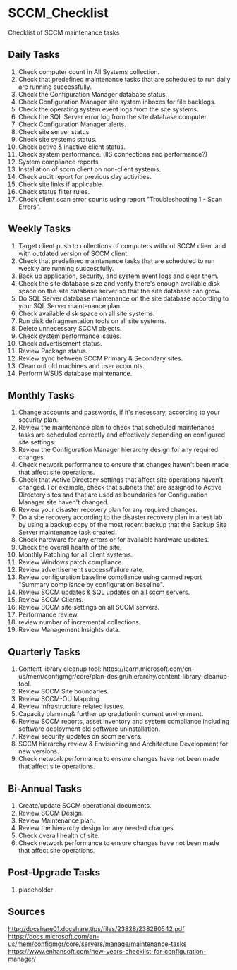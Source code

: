 # SCCM_Checklist
Checklist of SCCM maintenance tasks

## Daily Tasks
<ol>
<li>Check computer count in All Systems collection.</li>
<li>Check that predefined maintenance tasks that are scheduled to run daily are running successfully.</li>
<li>Check the Configuration Manager database status.</li>
<li>Check Configuration Manager site system inboxes for file backlogs.</li>
<li>Check the operating system event logs from the site systems.</li>
<li>Check the SQL Server error log from the site database computer.</li>
<li>Check Configuration Manager alerts.</li>
<li>Check site server status.</li>
<li>Check site systems status.</li>
<li>Check active & inactive client status.</li>
<li>Check system performance. (IIS connections and performance?)</li>
<li>System compliance reports.</li>
<li>Installation of sccm client on non-client systems.</li>
<li>Check audit report for previous day activities.</li>
<li>Check site links if applicable.</li>
<li>Check status filter rules.</li>
<li>Check client scan error counts using report "Troubleshooting 1 - Scan Errors".</li>
</ol>

## Weekly Tasks
<ol>
<li>Target client push to collections of computers without SCCM client and with outdated version of SCCM client.</li> 
<li>Check that predefined maintenance tasks that are scheduled to run weekly are running successfully.</li>
<li>Back up application, security, and system event logs and clear them.</li>
<li>Check the site database size and verify there's enough available disk space on the site database server so that the site database can grow.</li>
<li>Do SQL Server database maintenance on the site database according to your SQL Server maintenance plan.</li>
<li>Check available disk space on all site systems.</li>
<li>Run disk defragmentation tools on all site systems.</li>
<li>Delete unnecessary SCCM objects.</li>
<li>Check system performance issues.</li>
<li>Check advertisement status.</li>
<li>Review Package status.</li>
<li>Review sync between SCCM Primary & Secondary sites.</li>
<li>Clean out old machines and user accounts.</li>
<li>Perform WSUS database maintenance.</li>
</ol>

## Monthly Tasks
<ol>
<li>Change accounts and passwords, if it's necessary, according to your security plan.</li>
<li>Review the maintenance plan to check that scheduled maintenance tasks are scheduled correctly and effectively depending on configured site settings.</li>
<li>Review the Configuration Manager hierarchy design for any required changes.</li>
<li>Check network performance to ensure that changes haven't been made that affect site operations.</li>
<li>Check that Active Directory settings that affect site operations haven't changed. For example, check that subnets that are assigned to Active Directory sites and that are used as boundaries for Configuration Manager site haven't changed.</li>
<li>Review your disaster recovery plan for any required changes.</li>
<li>Do a site recovery according to the disaster recovery plan in a test lab by using a backup copy of the most recent backup that the Backup Site Server maintenance task created.</li>
<li>Check hardware for any errors or for available hardware updates.</li>
<li>Check the overall health of the site.</li>
<li>Monthly Patching for all client systems.</li> 
<li>Review Windows patch compliance.</li>
<li>Review advertisement success/failure rate.</li>
<li>Review configuration baseline compliance using canned report "Summary compliance by configuration baseline".</li>
<li>Review SCCM updates & SQL updates on all sccm servers.</li>
<li>Review SCCM Clients.</li>
<li>Review SCCM site settings on all SCCM servers.</li>
<li>Performance review.</li>
<li>review number of incremental collections.</li>
<li>Review Management Insights data.</li>
</ol>

## Quarterly Tasks
<ol>
<li>Content library cleanup tool: https://learn.microsoft.com/en-us/mem/configmgr/core/plan-design/hierarchy/content-library-cleanup-tool.</li>
<li>Review SCCM Site boundaries.</li>
<li>Review SCCM-OU Mapping.</li>
<li>Review Infrastructure related issues.</li>
<li>Capacity planning& further up gradationin current environment.</li>
<li>Review SCCM reports, asset inventory and system compliance including software deployment old software uninstallation.</li>
<li>Review security updates on sccm servers.</li>
<li>SCCM hierarchy review & Envisioning and Architecture Development for new versions.</li>
<li>Check network performance to ensure changes have not been made that affect site operations.</li>
</ol>

## Bi-Annual Tasks
<ol>
<li>Create/update SCCM operational documents.</li> 
<li>Review SCCM Design.</li>
<li>Review Maintenance plan.</li>
<li>Review the hierarchy design for any needed changes.</li>
<li>Check overall health of site.</li>
<li>Check network performance to ensure changes have not been made that affect site operations.</li>
</ol>

## Post-Upgrade Tasks
<ol>
  <li>placeholder</li>
</ol>

## Sources
http://docshare01.docshare.tips/files/23828/238280542.pdf </br>
https://docs.microsoft.com/en-us/mem/configmgr/core/servers/manage/maintenance-tasks </br>
https://www.enhansoft.com/new-years-checklist-for-configuration-manager/ </br>
